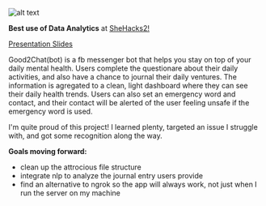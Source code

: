 ![alt text](https://i.imgur.com/PEfjlhq.png "landingimage")

**Best use of Data Analytics** at [SheHacks2!](https://devpost.com/software/good2chat-bot)

[Presentation Slides](https://docs.google.com/presentation/d/1iUBBSWKeeqphWWoZhEdyqNbJK32NzZjVm3YGKZxRBJM/edit?usp=sharing)

Good2Chat(bot) is a fb messenger bot that helps you stay on top of your daily mental health.
Users complete the questionare about their daily activities, and also have a chance to journal their daily ventures. 
The information is agregated to a clean, light dashboard where they can see their daily health trends.
Users can also set an emergency word and contact, and their contact will be alerted of the user feeling unsafe if the emergency word is used.

I'm quite proud of this project! I learned plenty, targeted an issue I struggle with, and got some recognition along the way.

**Goals moving forward:**
- clean up the attrocious file structure
- integrate nlp to analyze the journal entry users provide
- find an alternative to ngrok so the app will always work, not just when I run the server on my machine
